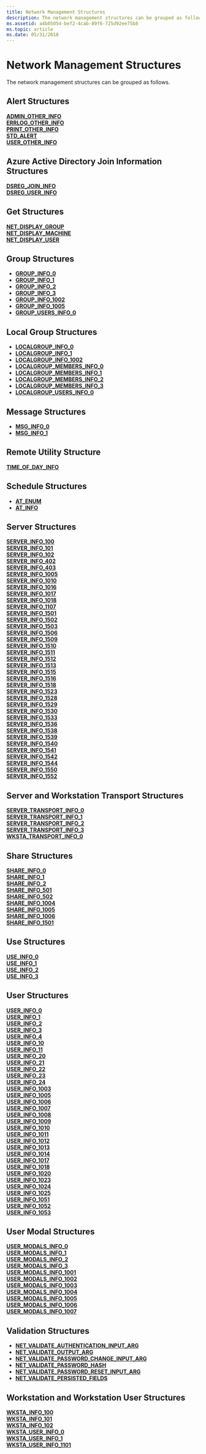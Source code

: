 ```yaml
---
title: Network Management Structures
description: The network management structures can be grouped as follows.
ms.assetid: a4b05054-bef2-4cab-89f6-725d92ee75b8
ms.topic: article
ms.date: 05/31/2018
---
```


# Network Management Structures

The network management structures can be grouped as follows.

## Alert Structures

<dl>

[**ADMIN\_OTHER\_INFO**](/windows/desktop/api/Lmalert/ns-lmalert-admin_other_info)  
[**ERRLOG\_OTHER\_INFO**](/windows/desktop/api/Lmalert/ns-lmalert-errlog_other_info)  
[**PRINT\_OTHER\_INFO**](/windows/desktop/api/Lmalert/ns-lmalert-print_other_info)  
[**STD\_ALERT**](/windows/desktop/api/Lmalert/ns-lmalert-std_alert)  
[**USER\_OTHER\_INFO**](/windows/desktop/api/Lmalert/ns-lmalert-user_other_info)  
</dl>

## Azure Active Directory Join Information Structures

<dl>

[**DSREG\_JOIN\_INFO**](/windows/desktop/api/lmjoin/ns-lmjoin-dsreg_join_info)  
[**DSREG\_USER\_INFO**](/windows/desktop/api/lmjoin/ns-lmjoin-dsreg_user_info)  
</dl>

## Get Structures

<dl>

[**NET\_DISPLAY\_GROUP**](/windows/desktop/api/Lmaccess/ns-lmaccess-net_display_group)  
[**NET\_DISPLAY\_MACHINE**](/windows/desktop/api/Lmaccess/ns-lmaccess-net_display_machine)  
[**NET\_DISPLAY\_USER**](/windows/desktop/api/Lmaccess/ns-lmaccess-net_display_user)  
</dl>

## Group Structures

-   [**GROUP\_INFO\_0**](/windows/desktop/api/Lmaccess/ns-lmaccess-group_info_0)
-   [**GROUP\_INFO\_1**](/windows/desktop/api/Lmaccess/ns-lmaccess-group_info_1)
-   [**GROUP\_INFO\_2**](/windows/desktop/api/Lmaccess/ns-lmaccess-group_info_2)
-   [**GROUP\_INFO\_3**](/windows/desktop/api/Lmaccess/ns-lmaccess-group_info_3)
-   [**GROUP\_INFO\_1002**](/windows/desktop/api/Lmaccess/ns-lmaccess-group_info_1002)
-   [**GROUP\_INFO\_1005**](/windows/desktop/api/Lmaccess/ns-lmaccess-group_info_1005)
-   [**GROUP\_USERS\_INFO\_0**](/windows/desktop/api/Lmaccess/ns-lmaccess-group_users_info_0)

## Local Group Structures

-   [**LOCALGROUP\_INFO\_0**](/windows/desktop/api/Lmaccess/ns-lmaccess-localgroup_info_0)
-   [**LOCALGROUP\_INFO\_1**](/windows/desktop/api/Lmaccess/ns-lmaccess-localgroup_info_1)
-   [**LOCALGROUP\_INFO\_1002**](/windows/desktop/api/Lmaccess/ns-lmaccess-localgroup_info_1002)
-   [**LOCALGROUP\_MEMBERS\_INFO\_0**](/windows/desktop/api/Lmaccess/ns-lmaccess-localgroup_members_info_0)
-   [**LOCALGROUP\_MEMBERS\_INFO\_1**](/windows/desktop/api/Lmaccess/ns-lmaccess-localgroup_members_info_1)
-   [**LOCALGROUP\_MEMBERS\_INFO\_2**](/windows/desktop/api/Lmaccess/ns-lmaccess-localgroup_members_info_2)
-   [**LOCALGROUP\_MEMBERS\_INFO\_3**](/windows/desktop/api/Lmaccess/ns-lmaccess-localgroup_members_info_3)
-   [**LOCALGROUP\_USERS\_INFO\_0**](/windows/desktop/api/Lmaccess/ns-lmaccess-localgroup_users_info_0)

## Message Structures

-   [**MSG\_INFO\_0**](/windows/desktop/api/Lmmsg/ns-lmmsg-msg_info_0)
-   [**MSG\_INFO\_1**](/windows/desktop/api/Lmmsg/ns-lmmsg-msg_info_1)

## Remote Utility Structure

<dl>

[**TIME\_OF\_DAY\_INFO**](/windows/desktop/api/Lmremutl/ns-lmremutl-time_of_day_info)  
</dl>

## Schedule Structures

-   [**AT\_ENUM**](/windows/desktop/api/Lmat/ns-lmat-at_enum)
-   [**AT\_INFO**](/windows/desktop/api/Lmat/ns-lmat-at_info)

## Server Structures

<dl>

[**SERVER\_INFO\_100**](/windows/desktop/api/Lmserver/ns-lmserver-server_info_100)  
[**SERVER\_INFO\_101**](/windows/desktop/api/Lmserver/ns-lmserver-server_info_101)  
[**SERVER\_INFO\_102**](/windows/desktop/api/Lmserver/ns-lmserver-server_info_102)  
[**SERVER\_INFO\_402**](/windows/desktop/api/Lmserver/ns-lmserver-server_info_402)  
[**SERVER\_INFO\_403**](/windows/desktop/api/Lmserver/ns-lmserver-server_info_403)  
[**SERVER\_INFO\_1005**](/windows/desktop/api/Lmserver/ns-lmserver-server_info_1005)  
[**SERVER\_INFO\_1010**](/windows/desktop/api/Lmserver/ns-lmserver-server_info_1010)  
[**SERVER\_INFO\_1016**](/windows/desktop/api/Lmserver/ns-lmserver-server_info_1016)  
[**SERVER\_INFO\_1017**](/windows/desktop/api/Lmserver/ns-lmserver-server_info_1017)  
[**SERVER\_INFO\_1018**](/windows/desktop/api/Lmserver/ns-lmserver-server_info_1018)  
[**SERVER\_INFO\_1107**](/windows/desktop/api/Lmserver/ns-lmserver-server_info_1107)  
[**SERVER\_INFO\_1501**](/windows/desktop/api/Lmserver/ns-lmserver-server_info_1501)  
[**SERVER\_INFO\_1502**](/windows/desktop/api/Lmserver/ns-lmserver-server_info_1502)  
[**SERVER\_INFO\_1503**](/windows/desktop/api/Lmserver/ns-lmserver-server_info_1503)  
[**SERVER\_INFO\_1506**](/windows/desktop/api/Lmserver/ns-lmserver-server_info_1506)  
[**SERVER\_INFO\_1509**](/windows/desktop/api/Lmserver/ns-lmserver-server_info_1509)  
[**SERVER\_INFO\_1510**](/windows/desktop/api/Lmserver/ns-lmserver-server_info_1510)  
[**SERVER\_INFO\_1511**](/windows/desktop/api/Lmserver/ns-lmserver-server_info_1511)  
[**SERVER\_INFO\_1512**](/windows/desktop/api/Lmserver/ns-lmserver-server_info_1512)  
[**SERVER\_INFO\_1513**](/windows/desktop/api/Lmserver/ns-lmserver-server_info_1513)  
[**SERVER\_INFO\_1515**](/windows/desktop/api/Lmserver/ns-lmserver-server_info_1515)  
[**SERVER\_INFO\_1516**](/windows/desktop/api/Lmserver/ns-lmserver-server_info_1516)  
[**SERVER\_INFO\_1518**](/windows/desktop/api/Lmserver/ns-lmserver-server_info_1518)  
[**SERVER\_INFO\_1523**](/windows/desktop/api/Lmserver/ns-lmserver-server_info_1523)  
[**SERVER\_INFO\_1528**](/windows/desktop/api/Lmserver/ns-lmserver-server_info_1528)  
[**SERVER\_INFO\_1529**](/windows/desktop/api/Lmserver/ns-lmserver-server_info_1529)  
[**SERVER\_INFO\_1530**](/windows/desktop/api/Lmserver/ns-lmserver-server_info_1530)  
[**SERVER\_INFO\_1533**](/windows/desktop/api/Lmserver/ns-lmserver-server_info_1533)  
[**SERVER\_INFO\_1536**](/windows/desktop/api/Lmserver/ns-lmserver-server_info_1536)  
[**SERVER\_INFO\_1538**](/windows/desktop/api/Lmserver/ns-lmserver-server_info_1538)  
[**SERVER\_INFO\_1539**](/windows/desktop/api/Lmserver/ns-lmserver-server_info_1539)  
[**SERVER\_INFO\_1540**](/windows/desktop/api/Lmserver/ns-lmserver-server_info_1540)  
[**SERVER\_INFO\_1541**](/windows/desktop/api/Lmserver/ns-lmserver-server_info_1541)  
[**SERVER\_INFO\_1542**](/windows/desktop/api/Lmserver/ns-lmserver-server_info_1542)  
[**SERVER\_INFO\_1544**](/windows/desktop/api/Lmserver/ns-lmserver-server_info_1544)  
[**SERVER\_INFO\_1550**](/windows/desktop/api/Lmserver/ns-lmserver-server_info_1550)  
[**SERVER\_INFO\_1552**](/windows/desktop/api/Lmserver/ns-lmserver-server_info_1552)  
</dl>

## Server and Workstation Transport Structures

<dl>

[**SERVER\_TRANSPORT\_INFO\_0**](/windows/desktop/api/Lmserver/ns-lmserver-server_transport_info_0)  
[**SERVER\_TRANSPORT\_INFO\_1**](/windows/desktop/api/Lmserver/ns-lmserver-server_transport_info_1)  
[**SERVER\_TRANSPORT\_INFO\_2**](/windows/desktop/api/Lmserver/ns-lmserver-server_transport_info_2)  
[**SERVER\_TRANSPORT\_INFO\_3**](/windows/desktop/api/Lmserver/ns-lmserver-server_transport_info_3)  
[**WKSTA\_TRANSPORT\_INFO\_0**](/windows/desktop/api/Lmwksta/ns-lmwksta-wksta_transport_info_0)  
</dl>

## Share Structures

<dl>

[**SHARE\_INFO\_0**](/windows/desktop/api/lmshare/ns-lmshare-share_info_0)  
[**SHARE\_INFO\_1**](/windows/desktop/api/lmshare/ns-lmshare-share_info_1)  
[**SHARE\_INFO\_2**](/windows/desktop/api/lmshare/ns-lmshare-share_info_2)  
[**SHARE\_INFO\_501**](/windows/desktop/api/lmshare/ns-lmshare-share_info_501)  
[**SHARE\_INFO\_502**](/windows/desktop/api/lmshare/ns-lmshare-share_info_502)  
[**SHARE\_INFO\_1004**](/windows/desktop/api/lmshare/ns-lmshare-share_info_1004)  
[**SHARE\_INFO\_1005**](/windows/desktop/api/lmshare/ns-lmshare-share_info_1005)  
[**SHARE\_INFO\_1006**](/windows/desktop/api/lmshare/ns-lmshare-share_info_1006)  
[**SHARE\_INFO\_1501**](/windows/desktop/api/lmshare/ns-lmshare-share_info_1501)  
</dl>

## Use Structures

<dl>

[**USE\_INFO\_0**](/windows/desktop/api/Lmuse/ns-lmuse-use_info_0)  
[**USE\_INFO\_1**](/windows/desktop/api/Lmuse/ns-lmuse-use_info_1)  
[**USE\_INFO\_2**](/windows/desktop/api/Lmuse/ns-lmuse-use_info_2)  
[**USE\_INFO\_3**](/windows/desktop/api/Lmuse/ns-lmuse-use_info_3)  
</dl>

## User Structures

<dl>

[**USER\_INFO\_0**](/windows/desktop/api/Lmaccess/ns-lmaccess-user_info_0)  
[**USER\_INFO\_1**](/windows/desktop/api/Lmaccess/ns-lmaccess-user_info_1)  
[**USER\_INFO\_2**](/windows/desktop/api/Lmaccess/ns-lmaccess-user_info_2)  
[**USER\_INFO\_3**](/windows/desktop/api/Lmaccess/ns-lmaccess-user_info_3)  
[**USER\_INFO\_4**](/windows/desktop/api/Lmaccess/ns-lmaccess-user_info_4)  
[**USER\_INFO\_10**](/windows/desktop/api/Lmaccess/ns-lmaccess-user_info_10)  
[**USER\_INFO\_11**](/windows/desktop/api/Lmaccess/ns-lmaccess-user_info_11)  
[**USER\_INFO\_20**](/windows/desktop/api/Lmaccess/ns-lmaccess-user_info_20)  
[**USER\_INFO\_21**](/windows/desktop/api/Lmaccess/ns-lmaccess-user_info_21)  
[**USER\_INFO\_22**](/windows/desktop/api/Lmaccess/ns-lmaccess-user_info_22)  
[**USER\_INFO\_23**](/windows/desktop/api/Lmaccess/ns-lmaccess-user_info_23)  
[**USER\_INFO\_24**](/windows/desktop/api/Lmaccess/ns-lmaccess-user_info_24)  
[**USER\_INFO\_1003**](/windows/desktop/api/Lmaccess/ns-lmaccess-user_info_1003)  
[**USER\_INFO\_1005**](/windows/desktop/api/Lmaccess/ns-lmaccess-user_info_1005)  
[**USER\_INFO\_1006**](/windows/desktop/api/Lmaccess/ns-lmaccess-user_info_1006)  
[**USER\_INFO\_1007**](/windows/desktop/api/Lmaccess/ns-lmaccess-user_info_1007)  
[**USER\_INFO\_1008**](/windows/desktop/api/Lmaccess/ns-lmaccess-user_info_1008)  
[**USER\_INFO\_1009**](/windows/desktop/api/Lmaccess/ns-lmaccess-user_info_1009)  
[**USER\_INFO\_1010**](/windows/desktop/api/Lmaccess/ns-lmaccess-user_info_1010)  
[**USER\_INFO\_1011**](/windows/desktop/api/Lmaccess/ns-lmaccess-user_info_1011)  
[**USER\_INFO\_1012**](/windows/desktop/api/Lmaccess/ns-lmaccess-user_info_1012)  
[**USER\_INFO\_1013**](/windows/desktop/api/Lmaccess/ns-lmaccess-user_info_1013)  
[**USER\_INFO\_1014**](/windows/desktop/api/Lmaccess/ns-lmaccess-user_info_1014)  
[**USER\_INFO\_1017**](/windows/desktop/api/Lmaccess/ns-lmaccess-user_info_1017)  
[**USER\_INFO\_1018**](/windows/desktop/api/Lmaccess/ns-lmaccess-user_info_1018)  
[**USER\_INFO\_1020**](/windows/desktop/api/Lmaccess/ns-lmaccess-user_info_1020)  
[**USER\_INFO\_1023**](/windows/desktop/api/Lmaccess/ns-lmaccess-user_info_1023)  
[**USER\_INFO\_1024**](/windows/desktop/api/Lmaccess/ns-lmaccess-user_info_1024)  
[**USER\_INFO\_1025**](/windows/desktop/api/Lmaccess/ns-lmaccess-user_info_1025)  
[**USER\_INFO\_1051**](/windows/desktop/api/Lmaccess/ns-lmaccess-user_info_1051)  
[**USER\_INFO\_1052**](/windows/desktop/api/Lmaccess/ns-lmaccess-user_info_1052)  
[**USER\_INFO\_1053**](/windows/desktop/api/Lmaccess/ns-lmaccess-user_info_1053)  
</dl>

## User Modal Structures

<dl>

[**USER\_MODALS\_INFO\_0**](/windows/desktop/api/Lmaccess/ns-lmaccess-user_modals_info_0)  
[**USER\_MODALS\_INFO\_1**](/windows/desktop/api/Lmaccess/ns-lmaccess-user_modals_info_1)  
[**USER\_MODALS\_INFO\_2**](/windows/desktop/api/Lmaccess/ns-lmaccess-user_modals_info_2)  
[**USER\_MODALS\_INFO\_3**](/windows/desktop/api/Lmaccess/ns-lmaccess-user_modals_info_3)  
[**USER\_MODALS\_INFO\_1001**](/windows/desktop/api/Lmaccess/ns-lmaccess-user_modals_info_1001)  
[**USER\_MODALS\_INFO\_1002**](/windows/desktop/api/Lmaccess/ns-lmaccess-user_modals_info_1002)  
[**USER\_MODALS\_INFO\_1003**](/windows/desktop/api/Lmaccess/ns-lmaccess-user_modals_info_1003)  
[**USER\_MODALS\_INFO\_1004**](/windows/desktop/api/Lmaccess/ns-lmaccess-user_modals_info_1004)  
[**USER\_MODALS\_INFO\_1005**](/windows/desktop/api/Lmaccess/ns-lmaccess-user_modals_info_1005)  
[**USER\_MODALS\_INFO\_1006**](/windows/desktop/api/Lmaccess/ns-lmaccess-user_modals_info_1006)  
[**USER\_MODALS\_INFO\_1007**](/windows/desktop/api/Lmaccess/ns-lmaccess-user_modals_info_1007)  
</dl>

## Validation Structures

-   [**NET\_VALIDATE\_AUTHENTICATION\_INPUT\_ARG**](/windows/desktop/api/Lmaccess/ns-lmaccess-net_validate_authentication_input_arg)
-   [**NET\_VALIDATE\_OUTPUT\_ARG**](/windows/desktop/api/Lmaccess/ns-lmaccess-net_validate_output_arg)
-   [**NET\_VALIDATE\_PASSWORD\_CHANGE\_INPUT\_ARG**](/windows/desktop/api/Lmaccess/ns-lmaccess-net_validate_password_change_input_arg)
-   [**NET\_VALIDATE\_PASSWORD\_HASH**](/windows/desktop/api/Lmaccess/ns-lmaccess-net_validate_password_hash)
-   [**NET\_VALIDATE\_PASSWORD\_RESET\_INPUT\_ARG**](/windows/desktop/api/Lmaccess/ns-lmaccess-net_validate_password_reset_input_arg)
-   [**NET\_VALIDATE\_PERSISTED\_FIELDS**](/windows/desktop/api/Lmaccess/ns-lmaccess-net_validate_persisted_fields)

## Workstation and Workstation User Structures

<dl>

[**WKSTA\_INFO\_100**](/windows/desktop/api/Lmwksta/ns-lmwksta-wksta_info_100)  
[**WKSTA\_INFO\_101**](/windows/desktop/api/Lmwksta/ns-lmwksta-wksta_info_101)  
[**WKSTA\_INFO\_102**](/windows/desktop/api/Lmwksta/ns-lmwksta-wksta_info_102)  
[**WKSTA\_USER\_INFO\_0**](/windows/desktop/api/Lmwksta/ns-lmwksta-wksta_user_info_0)  
[**WKSTA\_USER\_INFO\_1**](/windows/desktop/api/Lmwksta/ns-lmwksta-wksta_user_info_1)  
[**WKSTA\_USER\_INFO\_1101**](/windows/desktop/api/Lmwksta/ns-lmwksta-wksta_user_info_1101)  
</dl>

 

 